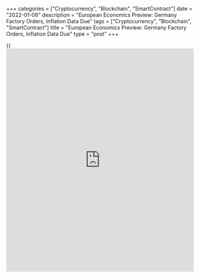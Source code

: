 +++
categories = ["Cryptocurrency", "Blockchain", "SmartContract"]
date = "2022-01-06"
description = "European Economics Preview: Germany Factory Orders, Inflation Data Due"
tags = ["Cryptocurrency", "Blockchain", "SmartContract"]
title = "European Economics Preview: Germany Factory Orders, Inflation Data Due"
type = "post"
+++

{{<iframe id="large-banner" src="https://www.bounty.group/#slide=21.0" width="100%" height="600" scrolling="no" style="border: 0px solid rgb(216, 221, 230); border-radius: 3px;">}}

Factory orders and consumer prices from Germany are due on Thursday,
headlining a light day for the European economic [news](https://www.letsplayfx.com/blog/forex-news-website/).

At 2.00 am ET, Destatis is slated to issue Germany's factory orders data
for November. Orders are forecast to grow 2.1 percent on month,
reversing a 6.9 percent fall in October.

At 3.00 am ET, gross wages and producer prices are due from Hungary.

Half an hour later, IHS Markit releases Germany's construction PMI data
for December.  
  
At 4.30 am ET, services Purchasing Managers' survey results are due from
the UK. The services PMI is seen falling to 53.2 in December, in line
with the flash estimate, from 58.5 in November.

At 5.00 am ET, Eurostat is slated to issue euro area producer prices for
November. Economists expect producer price inflation to rise to 22.9
percent from 21.9 percent in October.

At 8.00 am ET, Destatis is scheduled to issue Germany's flash consumer
prices data. Consumer price inflation is expected to ease to 5.1 percent
in December from 5.2 percent in November.

For comments and feedback [contact](https://www.playgroundfx.com/contact/): editorial@rtt[news](https://www.letsplayfx.com/blog/forex-news-website/).com

[Economic News][1]

 **What parts of the world are seeing the best (and worst) economic
performances lately? Click[here][2] to check out our [Econ Scorecard][2]
and find out! See up-to-the-moment [ranking](https://www.playgroundfx.com/blog/crypto-exchange-ranking/)s for the best and worst
performers in [GDP][3], [unemployment rate][4], [inflation][5] and much
more.**

   1. www.rtt[news](https://www.letsplayfx.com/blog/forex-news-website/).com/Content/EconomicNews.aspx
   2. www.rtt[news](https://www.letsplayfx.com/blog/forex-news-website/).com/economic-scorecard/world-rank/retail-sales/highest-performance.aspx
   3. www.rtt[news](https://www.letsplayfx.com/blog/forex-news-website/).com/economic-scorecard/world-rank/GDP/highest-performance.aspx
   4. www.rtt[news](https://www.letsplayfx.com/blog/forex-news-website/).com/economic-scorecard/world-rank/unemployment-rate/lowest-performance.aspx
   5. www.rtt[news](https://www.letsplayfx.com/blog/forex-news-website/).com/economic-scorecard/world-rank/CPI/highest-performance.aspx